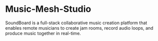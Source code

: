 # Music-Mesh-Studio
SoundBoard is a full-stack collaborative music creation platform that enables remote musicians to create jam rooms, record audio loops, and produce music together in real-time.
